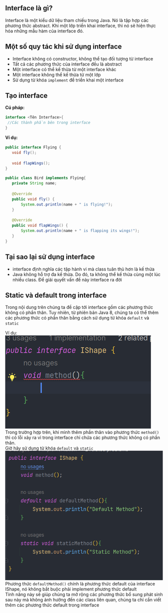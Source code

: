## Interface là gì? 
Interface là một kiểu dữ liệu tham chiếu trong Java. Nó là tập hợp các phương thức abstract. Khi một lớp triển khai interface, thì nó sẽ hiện thực hóa những mẫu hàm của interface đó.  

## Một số quy tác khi sử dụng interface  
- Interface không có constructor, không thể tạo đối tượng từ interface  
- Tất cả các phương thức của interface đều là abstract  
- Một interface có thể kế thừa từ một interface khác  
- Một interface không thể kế thừa từ một lớp  
- Sử dụng từ khóa `implement` để triển khai một interface   

## Tạo interface  
**Cú pháp:**  
```java
interface <Tên Interface>{
 //Các thành phần bên trong interface
}
```  

**Ví dụ:** 
```java
public interface Flying {
   void fly();

   void flapWings();
}
```

```java
public class Bird implements Flying{
   private String name;

   @Override
   public void fly() {
       System.out.println(name + " is flying!");
   }

   @Override
   public void flapWings() {
       System.out.println(name + " is flapping its wings!");
   }
}
```

## Tại sao lại sử dụng interface  
- interface định nghĩa các tập hành vi mà class tuân thủ hơn là kế thừa  
- Java không hỗ trợ đa kế thừa. Do đó, ta không thể kế thừa cùng một lúc nhiều class. Để giải quyết vấn đề này interface ra đời  

## Static và default trong interface  
Trong nội dung trên chúng ta đề cập tới interface gồm các phương thức không có phần thân. Tuy nhiên, từ phiên bản Java 8, chúng ta có thể thêm các phương thức có phần thân bằng cách sử dụng từ khóa `default` và `static`  

Ví dụ:   
![image](../image/interface_1.png)  
Trong trường hợp trên, khi mình thêm phần thân vào phương thức `method()` thì có lỗi xảy ra vì trong interface chỉ chứa các phương thức không có phần thân.  
Giờ hãy sử dụng từ khóa `default` và `static`  
![image](../image/interface_2.png)  
Phương thức `defaultMethod()` chính là phương thức default của interface IShape, nó không bắt buộc phải implement phương thức default  
Tính năng này sẽ giúp chúng ta mở rộng các phương thức bổ sung phát sinh sau này mà không ảnh hưởng đến các class liên quan, chúng ta chỉ cần viết thêm các phương thức default trong interface
